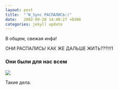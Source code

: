 ```yaml
---
layout: post
title:  "’N_Sync РАСПАЛИСЬ:("
date:   2002-09-28 14:40:27 +0300
categories: jekyll update
---
```

В общем, свежая инфа!

ОНИ РАСПАЛИСЬ! КАК ЖЕ ДАЛЬШЕ ЖИТЬ???!!!1

### Они были для нас всем

<dl>
<img class="Nsync" src="{{ site.baseurl }}/img/Nsync.jpg" />
</dl>

Такие дела.
